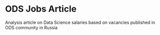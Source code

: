 # ODS Jobs Article
Analysis article on Data Science salaries based on vacancies published in ODS community in Russia
